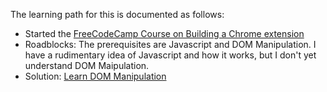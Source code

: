 The learning path for this is documented as follows:
- Started the [FreeCodeCamp Course on Building a Chrome extension](https://www.youtube.com/watch?v=0n809nd4Zu4)
- Roadblocks:
The prerequisites are Javascript and DOM Manipulation. I have a rudimentary idea of Javascript and how it works, but I don't yet understand DOM Maipulation.
- Solution:
[Learn DOM Manipulation](https://github.com/FarhanKamrul/EmailAutomation/tree/main/LearnDOM)

